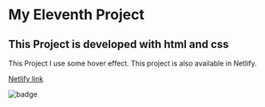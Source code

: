 # My Eleventh Project

## This Project is developed with html and css

This Project I use some hover effect.
This project is also available in Netlify.

[Netlify link]()

![badge]()